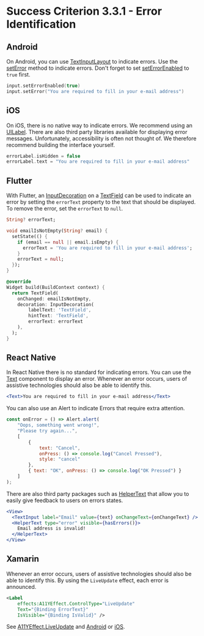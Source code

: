 # Success Criterion 3.3.1 - Error Identification

## Android

On Android, you can use [TextInputLayout](https://developer.android.com/reference/com/google/android/material/textfield/TextInputLayout) to indicate errors. Use the [setError](https://developer.android.com/reference/com/google/android/material/textfield/TextInputLayout#seterror) method to indicate errors. Don't forget to set [setErrorEnabled](https://developer.android.com/reference/com/google/android/material/textfield/TextInputLayout#setErrorEnabled(boolean)) to `true` first.

```kotlin
input.setErrorEnabled(true)
input.setError("You are required to fill in your e-mail address")
```

## iOS

On iOS, there is no native way to indicate errors. We recommend using an [UILabel](https://developer.apple.com/documentation/uikit/uilabel). There are also third party libraries available for displaying error messages. Unfortunately, accessibility is often not thought of. We therefore recommend building the interface yourself.

```swift
errorLabel.isHidden = false
errorLabel.text = "You are required to fill in your e-mail address"
```

## Flutter

With Flutter, an [InputDecoration](https://api.flutter.dev/flutter/material/InputDecoration-class.html) on a [TextField](https://api.flutter.dev/flutter/material/TextField-class.html) can be used to indicate an error by setting the `errorText` property to the text that should be displayed. To remove the error, set the `errorText` to `null`.

```dart
String? errorText;

void emailIsNotEmpty(String? email) {
  setState(() {
    if (email == null || email.isEmpty) {
      errorText = 'You are required to fill in your e-mail address';
    }
    errorText = null;
  });
}

@override
Widget build(BuildContext context) {
  return TextField(
    onChanged: emailIsNotEmpty,
    decoration: InputDecoration(
        labelText: 'TextField',
        hintText: 'TextField',
        errorText: errorText
    ),
  );
}
```

## React Native

In React Native there is no standard for indicating errors. You can use the [Text](https://reactnative.dev/docs/text) component to display an error. Whenever an error occurs, users of assistive technologies should also be able to identify this.

```jsx
<Text>You are required to fill in your e-mail address</Text>
```

You can also use an Alert to indicate Errors that require extra attention.
```jsx
const onError = () => Alert.alert(
    "Oops, something went wrong!",
    "Please try again...",
    [
        {
            text: "Cancel",
            onPress: () => console.log("Cancel Pressed"),
            style: "cancel"
        },
        { text: "OK", onPress: () => console.log("OK Pressed") }
    ]
);
```

There are also third party packages such as [HelperText](https://callstack.github.io/react-native-paper/helper-text.html) that allow you to easily give feedback to users on errors states.

```jsx
<View>
  <TextInput label="Email" value={text} onChangeText={onChangeText} />
  <HelperText type="error" visible={hasErrors()}>
    Email address is invalid!
  </HelperText>
</View>
```

## Xamarin

Whenever an error occurs, users of assistive technologies should also be able to identify this. By using the `LiveUpdate` effect, each error is announced.

```xml
<Label
    effects:A11YEffect.ControlType="LiveUpdate"
    Text="{Binding ErrorText}"
    IsVisible="{Binding IsValid}" />
```

See [A11YEffect.LiveUpdate](./A11YEffect.md) and [Android](./A11YEffect_Android.md) or [iOS](./A11YEffect_iOS.md).
